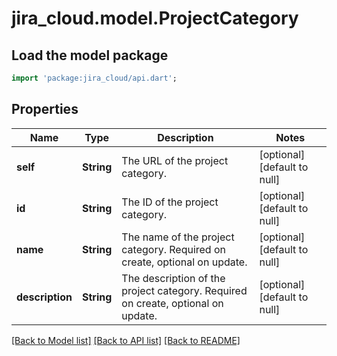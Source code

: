 # jira_cloud.model.ProjectCategory

## Load the model package
```dart
import 'package:jira_cloud/api.dart';
```

## Properties
Name | Type | Description | Notes
------------ | ------------- | ------------- | -------------
**self** | **String** | The URL of the project category. | [optional] [default to null]
**id** | **String** | The ID of the project category. | [optional] [default to null]
**name** | **String** | The name of the project category. Required on create, optional on update. | [optional] [default to null]
**description** | **String** | The description of the project category. Required on create, optional on update. | [optional] [default to null]

[[Back to Model list]](../README.md#documentation-for-models) [[Back to API list]](../README.md#documentation-for-api-endpoints) [[Back to README]](../README.md)


